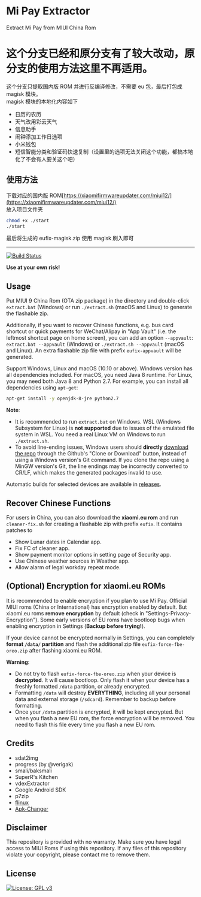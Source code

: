 # Mi Pay Extractor

Extract Mi Pay from MIUI China Rom

# 这个分支已经和原分支有了较大改动，原分支的使用方法这里不再适用。

这个分支只提取国内版 ROM 并进行反编译修改，不需要 eu 包，最后打包成 magisk 模块。  
magisk 模块的本地化内容如下

- 日历的农历
- 天气改用彩云天气
- 信息助手
- 闹钟添加工作日选项
- 小米钱包
- 短信智能分类和验证码快速复制（设置里的选项无法关闭这个功能，都搞本地化了不会有人要关这个吧）

## 使用方法

下载对应的国内版 ROM[https://xiaomifirmwareupdater.com/miui12/](https://xiaomifirmwareupdater.com/miui12/)  
放入项目文件夹

```bash
chmod +x ./start
./start
```

最后将生成的 eufix-magisk.zip 使用 magisk 刷入即可

---

[![Build Status](https://travis-ci.org/linusyang92/mipay-extract.svg)](https://travis-ci.org/linusyang92/mipay-extract)

**Use at your own risk!**

## Usage

Put MIUI 9 China Rom (OTA zip package) in the directory and double-click `extract.bat` (Windows) or run `./extract.sh` (macOS and Linux) to generate the flashable zip.

Additionally, if you want to recover Chinese functions, e.g. bus card shortcut or quick payments for WeChat/Alipay in "App Vault" (i.e. the leftmost shortcut page on home screen), you can add an option `--appvault`: `extract.bat --appvault` (Windows) or `./extract.sh --appvault` (macOS and Linux). An extra flashable zip file with prefix `eufix-appvault` will be generated.

Support Windows, Linux and macOS (10.10 or above). Windows version has all dependencies included. For macOS, you need Java 8 runtime. For Linux, you may need both Java 8 and Python 2.7. For example, you can install all dependencies using `apt-get`:

```bash
apt-get install -y openjdk-8-jre python2.7
```

**Note**:

- It is recommended to run `extract.bat` on Windows. WSL (Windows Subsystem for Linux) is **not supported** due to issues of the emulated file system in WSL. You need a real Linux VM on Windows to run `./extract.sh`.
- To avoid line-ending issues, Windows users should **directly** [download the repo](https://github.com/linusyang92/mipay-extract/archive/master.zip) through the Github's "Clone or Download" button, instead of using a Windows version's Git command. If you clone the repo using a MinGW version's Git, the line endings may be incorrectly converted to CR/LF, which makes the generated packages invalid to use.

Automatic builds for selected devices are available in [releases](https://github.com/linusyang92/mipay-extract/releases).

## Recover Chinese Functions

For users in China, you can also download the **xiaomi.eu rom** and run `cleaner-fix.sh` for creating a flashable zip with prefix `eufix`. It contains patches to

- Show Lunar dates in Calendar app.
- Fix FC of cleaner app.
- Show payment monitor options in setting page of Security app.
- Use Chinese weather sources in Weather app.
- Allow alarm of legal workday repeat mode.

## (Optional) Encryption for xiaomi.eu ROMs

It is recommended to enable encryption if you plan to use Mi Pay. Official MIUI roms (China or International) has encryption enabled by default. But xiaomi.eu roms **remove encryption** by default (check in "Settings-Privacy-Encryption"). Some early versions of EU roms have bootloop bugs when enabling encryption in Settings (**Backup before trying!**).

If your device cannot be encrypted normally in Settings, you can completely **format `/data/` partition** and flash the additional zip file `eufix-force-fbe-oreo.zip` after flashing xiaomi.eu ROM.

**Warning**:

- Do not try to flash `eufix-force-fbe-oreo.zip` when your device is **decrypted**. It will cause bootloop. Only flash it when your device has a freshly formatted `/data` partition, or already encrypted.
- Formatting `/data` will destroy **EVERYTHING**, including all your personal data and external storage (`/sdcard`). Remember to backup before formatting.
- Once your `/data` partition is encrypted, it will be kept encrypted. But when you flash a new EU rom, the force encryption will be removed. You need to flash this file every time you flash a new EU rom.

## Credits

- sdat2img
- progress (by @verigak)
- smali/baksmali
- SuperR's Kitchen
- vdexExtractor
- Google Android SDK
- p7zip
- [flinux](https://github.com/wishstudio/flinux)
- [Apk-Changer](https://github.com/Furniel/Apk-Changer/tree/b3680c496169278079d7b23814d3c448f9853f81/other/cdexconv/linux)

## Disclaimer

This repository is provided with no warranty. Make sure you have legal access to MIUI Roms if using this repository. If any files of this repository violate your copyright, please contact me to remove them.

## License

[![License: GPL v3](https://img.shields.io/badge/License-GPL%20v3-blue.svg)](https://www.gnu.org/licenses/gpl-3.0)
